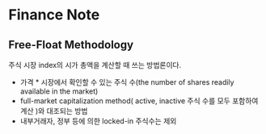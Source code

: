 # Finance Note

## Free-Float Methodology
주식 시장 index의 시가 총액을 계산할 때 쓰는 방법론이다.
- 가격 * 시장에서 확인할 수 있는 주식 수(the number of shares readily available in the market)
- full-market capitalization method( active, inactive 주식 수를 모두 포함하여 계산 )와 대조되는 방법 
- 내부거래자, 정부 등에 의한 locked-in 주식수는 제외
